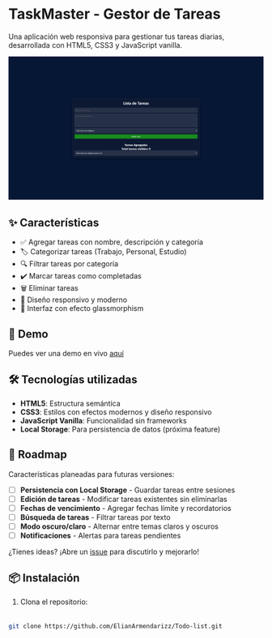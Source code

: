 # TaskMaster - Gestor de Tareas

Una aplicación web responsiva para gestionar tus tareas diarias, desarrollada con HTML5, CSS3 y JavaScript vanilla.

![Captura de la aplicación](./images/screenshot-1.png)

## ✨ Características

- ✅ Agregar tareas con nombre, descripción y categoría
- 🏷️ Categorizar tareas (Trabajo, Personal, Estudio)
- 🔍 Filtrar tareas por categoría
- ✔️ Marcar tareas como completadas
- 🗑️ Eliminar tareas
- 📱 Diseño responsivo y moderno
- 🎨 Interfaz con efecto glassmorphism

## 🚀 Demo

Puedes ver una demo en vivo [aquí](https://elianarmendarizz.github.io/Todo-list/)

## 🛠️ Tecnologías utilizadas

- **HTML5**: Estructura semántica
- **CSS3**: Estilos con efectos modernos y diseño responsivo
- **JavaScript Vanilla**: Funcionalidad sin frameworks
- **Local Storage**: Para persistencia de datos (próxima feature)

## 🔮 Roadmap

Características planeadas para futuras versiones:

- [ ] **Persistencia con Local Storage** - Guardar tareas entre sesiones
- [ ] **Edición de tareas** - Modificar tareas existentes sin eliminarlas
- [ ] **Fechas de vencimiento** - Agregar fechas límite y recordatorios
- [ ] **Búsqueda de tareas** - Filtrar tareas por texto
- [ ] **Modo oscuro/claro** - Alternar entre temas claros y oscuros
- [ ] **Notificaciones** - Alertas para tareas pendientes

¿Tienes ideas? ¡Abre un [issue](https://github.com/ElianArmendarizz/Todo-list/issues) para discutirlo y mejorarlo!

## 📦 Instalación

1. Clona el repositorio:
```bash

git clone https://github.com/ElianArmendarizz/Todo-list.git




